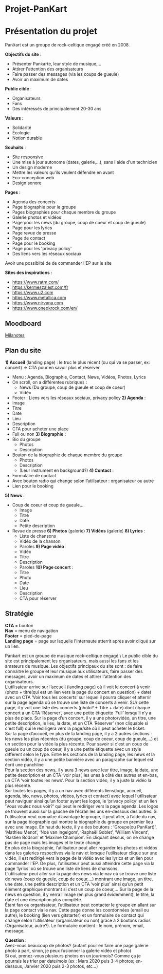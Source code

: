 # Projet-PanKart

# Présentation du projet

Panꓘart est un groupe de rock-celtique engagé créé en 2008.

**Objectifs du site** : 
- Présenter Pankarte, leur style de musique,...
- Attirer l'attention des organisateurs
- Faire passer des messages (via les coups de gueule)
- Avoir un maximum de dates

**Public cible** : 
- Organisateurs
- Fans
- Des intéressés de principalement 20-30 ans 

**Valeurs** : 
- Solidarité
- Écologie
- Notion durable

**Souhaits** : 
- Site responsive
- Une mise à jour autonome (dates, galerie,...), sans l'aide d'un technicien
- Un design moderne
- Mettre les valeurs qu'ils veulent défendre en avant
- Eco-conception web
- Design sonore

**Pages** : 
- Agenda des concerts 
- Page biographie pour le groupe
- Pages biographies pour chaque membre du groupe
- Galerie photos et vidéos
- Page pour les news (du groupe, coup de coeur et coup de gueule)
- Page pour les lyrics
- Page revue de presse
- Page de contact
- Page pour le booking
- Page pour les 'privacy policy'
- Des liens vers les réseaux sociaux

Avoir une possiblité de de commander l'EP sur le site

**Sites des inspirations** :
- https://www.ratm.com/
- https://kermeszalest.com/fr
- https://www.u2.com
- https://www.metallica.com
- https://www.nirvana.com
- https://www.oneokrock.com/en/

## Moodboard

[Milanotes](https://app.milanote.com/1Ld15X1eatdvwo?p=s73iVcVqbiS)


## Plan du site

**1) Accueil** (landing page) : le truc le plus récent (ou qui va se passer, ex: concert)
    => CTA pour en savoir plus et réserver
  - Menu : Agenda, Biographie, Contact, News, Vidéos, Photos, Lyrics
  - On scroll, on a différentes rubriques :
    - News (Du groupe, coup de gueule et coup de coeur)
    - Vidéo
  - Footer : Liens vers les réseaux sociaux, privacy policy
**2) Agenda** : 
  - Image
  - Titre
  - Date
  - Lieu
  - Description
  - CTA pour acheter une place
  - Full ou non
**3) Biographie** :
  - Bio du groupe
    - Photos
    - Description
  - Bouton de la biographie de chaque membre du groupe
    - Photos
    - Description
    - (Leur instrument en background?)
**4) Contact** : 
  - Formulaire de contact
  - Avec bouton radio qui change selon l’utilisateur : organisateur ou autre
  - Lien pour le booking

**5) News** : 
  - Coup de coeur et coup de gueule,…
    - Image
    - Titre
    - Date
    - Petite description
  - Revue de presse
**6) Photos** (galerie)
**7) Vidéos** (galerie)
**8) Lyrics** :
    - Liste de chansons
    - Vidéo de la chanson
    - Paroles 
**9) Page vidéo** :
    - Vidéo
    - Titre
    - Description
    - Paroles
**10) Page concert** : 
    - Titre
    - Photo
    - Date
    - Lieu
    - Description
    - CTA pour réserver

## Stratégie 

**CTA** = bouton\
**Nav** = menu de navigation\
**Footer** = pied-de-page\
**Landing page** = page sur laquelle l'internaute atterrit après avoir cliqué sur un lien.

Pankart est un groupe de musique rock-celtique engagé.\ 
Le public cible du site est principalement les organisateurs, mais aussi les fans et les amateurs de musique. Les objectifs principaux du site sont : de faire connaitre le groupe et leur musique aux utilisateurs, faire passer des messages, avoir un maximum de dates et attirer l'attention des organisateurs. \
L’utilisateur arrive sur l’accueil (landing page) où il voit le concert à venir (photo + titre(qui est un lien vers la page du concert en question) + date) avec un CTA ‘Voir tous les concerts’ sur lequel il pourra cliquer et atterrir sur la page agenda où se trouve une liste de concerts à venir. SUr cette page, il y voit une liste des concerts (photo? + Titre + date) dont chaque concert a un CTA ‘Réserver’, avec une petite étiquette ‘Full’ lorsqu’il n’y a plus de place. Sur la page d’un concert, il y a une photo/vidéo, un titre, une petite description, le lieu, la date, et un CTA ‘Réserver’ (non cliquable si c'est full) qui le redirigera vers la page/site où il peut acheter le ticket. \
Sur la page d’accueil, en plus de la landing page, il y a 2 autres sections : les news les plus récentes (du groupe, coup de coeur, coup de gueule,…) et un section pour la vidéo la plus récente. Pour savoir si c'est un coup de gueule ou un coup de coeur, il y a une petite étiquette avec un style différent selon le type. Entre les sections de la landing page, les news et la section vidéo, il y a une petite bannière avec un paragraphe sur lequel est écrit une punchline\
Pour la section des news, il y aura 3 news avec leur titre, image, la date, une petite description et un CTA ‘voir plus’, les unes à côté des autres et en-bas, un CTA ‘voir toutes les news’. Pour la section vidéo, il y a juste la vidéo la plus récente. \
Sur toutes les pages, il y a un nav avec différents liens(logo, accueil, agenda, bio, news, photos, vidéos, lyrics et contact) avec lequel l’utilisateur peut naviguer ainsi qu’un footer ayant les logos, le ‘privacy policy’ et un lien 'Vous voulez nous voir?' qui peut le rediriger vers la page agenda. Les logos se trouvent aussi sur la gauche de l’écran les uns en-dessous des autres.
Si l’utilisateur veut connaitre d’avantage le groupe, il peut aller, à l’aide du nav, sur la page biographie qui montre la biographie du groupe en premier lieu avec une image. En haut du texte, il y a des boutons : 'Groupe(ou PanKart)', ‘Mathieu Menot’, ‘Noé van Ingelgom’, ‘Raphaël Goblet’, ‘William Vincent’, ‘Bastien Bodson’ et ‘Maxime Champion’. En cliquant dessus, on ne change pas de page mais les images et le texte change. \
En plus de la biographie, l’utilisateur peut aller regarder les photos et vidéos dans les galeries respectives via le nav et lorsque l’utilisateur clique sur une vidéo, il est redirigé vers la page de la vidéo avec les lyrics et un lien pour commander l'EP. De plus, l’utilisateur peut aussi atteindre cette page via la page ‘lyrics’ où se trouve une liste de liens de chansons.\
L’utilisateur peut aller sur la page des news via le nav où se trouve une liste de news (coup de gueule, coup de coeur,…) montrant une image, un titre, une date, une petite description et un CTA ‘voir plus’ ainsi qu’un petit élément graphique montrant si c’est un coup de coeur,… Sur la page de la news en question, il y verra l’image (en plus grand évidemment), le titre, la date et une description plus complète.\
Étant fan ou organisateur, l’utilisateur peut contacter le groupe en allant sur la page contact via le nav. Cette page donne les coordonnées (email ou autre), le booking (lien vers gitstarter) et un formulaire de contact qui change selon l’utilisateur (organisateur ou non) grâce à 2 boutons radios (Organisateur, autre?). Le formulaire contient : le nom, prénom, email, message.

**Question** :\
Avez-vous beaucoup de photos? (autant pour en faire une page galerie photo à part, sinon, je peux fusionner la galerie vidéo et photo) \
Si oui, prenez-vous plusieurs photos en un jour/mois? Comme ça je pourrais les trier par date/mois (ex : Mars 2020 puis 3-4 photos; en-dessous, Janvier 2020 puis 2-3 photos, etc...)

